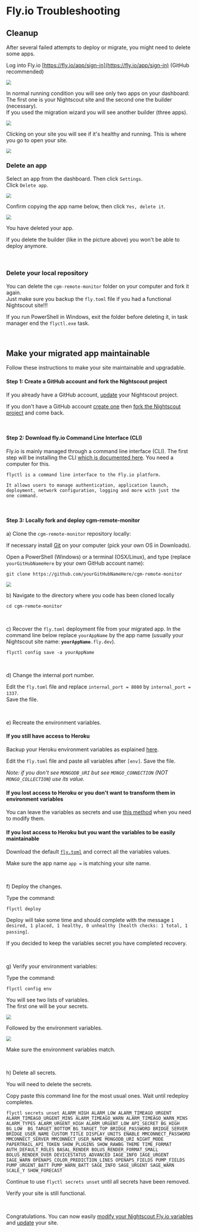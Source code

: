 # Fly.io Troubleshooting

## Cleanup

After several failed attempts to deploy or migrate, you might need to delete some apps.

Log into Fly.io [https://fly.io/app/sign-in](https://fly.io/app/sign-in) (GitHub recommended)

<img src="../../vendors/fly.io/img/FlyIO00.png" style="zoom:80%;" />

In normal running condition you will see only two apps on your dashboard:  
The first one is your Nightscout site and the second one the builder (necessary).  
If you used the migration wizard you will see another builder (three apps).

<img src="../../vendors/fly.io/img/FlyT01.png" style="zoom:80%;" />

</br>

Clicking on your site you will see if it's healthy and running. This is where you go to open your site.

<img src="../../vendors/fly.io/img/FlyT01.png" style="zoom:80%;" />

</br>

### Delete an app

Select an app from the dashboard. Then click `Settings`.  
Click `Delete app`.

<img src="../../vendors/fly.io/img/FlyT03.png" style="zoom:80%;" />

Confirm copying the app name below, then click `Yes, delete it`.

<img src="../../vendors/fly.io/img/FlyT04.png" style="zoom:80%;" />

You have deleted your app.

If you delete the builder (like in the picture above) you won't be able to deploy anymore.

</br>

### Delete your local repository

You can delete the `cgm-remote-monitor` folder on your computer and fork it again.  
Just make sure you backup the `fly.toml` file if you had a functional Nightscout site!!!

If you run PowerShell in Windows, exit the folder before deleting it, in task manager end the `flyctl.exe` task. 

</br>

## Make your migrated app maintainable

Follow these instructions  to make your site maintainable and upgradable.

#### Step 1: Create a GitHub account and fork the Nightscout project

If you already have a GitHub account, [update](../../../nightscout/github/#update-your-nightscout-fork) your Nightscout project.

If you don't have a GitHub account [create one](../../../nightscout/github/#create-a-github-account) then [fork the Nightscout project](../../../nightscout/github/#fork-the-nightscout-project) and come back.

</br>

#### Step 2: Download fly.io Command Line Interface (CLI)

Fly.io is mainly managed through a command line interface (CLI). The first step will be installing the CLI [which is documented here](https://fly.io/docs/flyctl/installing/). You need a computer for this.

```
flyctl is a command line interface to the Fly.io platform.

It allows users to manage authentication, application launch,
deployment, network configuration, logging and more with just the
one command.
```

</br>

#### Step 3: Locally fork and deploy cgm-remote-monitor

a) Clone the `cgm-remote-monitor` repository locally:

If necessary install [Git](https://git-scm.com/downloads) on your computer (pick your own OS in Downloads).

Open a PowerShell (Windows) or a terminal (OSX/Linux), and type (replace `yourGitHubNameHere` by your own GitHub account name):

```
git clone https://github.com/yourGitHubNameHere/cgm-remote-monitor
```

<img src="../../vendors/fly.io/img/FlyIO01.png" style="zoom:80%;" />

</br>

b) Navigate to the directory where you code has been cloned locally

```
cd cgm-remote-monitor
```

</br>

c) Recover the `fly.toml` deployment file from your migrated app. In the command line below replace `yourAppName` by the app name (usually your Nightscout site name: **`yourAppName`**`.fly.dev`).

```
flyctl config save -a yourAppName
```

</br>

d) Change the internal port number.

Edit the `fly.toml` file and replace `internal_port = 8080` by `internal_port = 1337`.  
Save the file.

</br>

e) Recreate the environment variables.

#### If you still have access to Heroku

Backup your Heroku environment variables as explained [here](../heroku/#method-2-export).

Edit the `fly.toml` file and paste all variables after `[env]`. Save the file.

*Note: if you don't see `MONGODB_URI` but see `MONGO_CONNECTION` (NOT `MONGO_COLLECTION`) use its value.*

#### If you lost access to Heroku or you don't want to transform them in environment variables

You can leave the variables as secrets and use [this method](../../vendors/fly.io/new_user/#secrets) when you need to modify them.

#### If you lost access to Heroku but you want the variables to be easily maintainable

Download the default [`fly.toml`](fly.toml) and correct all the variables values.

Make sure the app name `app =`  is matching your site name.

</br>

f) Deploy the changes.

Type the command:

```
flyctl deploy
```

Deploy will take some time and should complete with the message `1 desired, 1 placed, 1 healthy, 0 unhealthy [health checks: 1 total, 1 passing]`.

If you decided to keep the variables secret you have completed recovery.

</br>

g) Verify your environment variables:

Type the command:

```
flyctl config env
```

You will see two lists of variables.  
The first one will be your secrets.

<img src="../../vendors/fly.io/img/FlyT05.png" style="zoom:80%;" />

Followed by the environment variables.

<img src="../../vendors/fly.io/img/FlyT06.png" style="zoom:80%;" />

Make sure the environment variables match.

</br>

h) Delete all secrets.

You will need to delete the secrets.

Copy paste this command line for the most usual ones. Wait until redeploy completes.

```
flyctl secrets unset ALARM_HIGH ALARM_LOW ALARM_TIMEAGO_URGENT ALARM_TIMEAGO_URGENT_MINS ALARM_TIMEAGO_WARN ALARM_TIMEAGO_WARN_MINS ALARM_TYPES ALARM_URGENT_HIGH ALARM_URGENT_LOW API_SECRET BG_HIGH BG_LOW  BG_TARGET_BOTTOM BG_TARGET_TOP BRIDGE_PASSWORD BRIDGE_SERVER BRIDGE_USER_NAME CUSTOM_TITLE DISPLAY_UNITS ENABLE MMCONNECT_PASSWORD MMCONNECT_SERVER MMCONNECT_USER_NAME MONGODB_URI NIGHT_MODE PAPERTRAIL_API_TOKEN SHOW_PLUGINS SHOW_RAWBG THEME TIME_FORMAT AUTH_DEFAULT_ROLES BASAL_RENDER BOLUS_RENDER_FORMAT_SMALL BOLUS_RENDER_OVER DEVICESTATUS_ADVANCED IAGE_INFO IAGE_URGENT IAGE_WARN OPENAPS_COLOR_PREDICTION_LINES OPENAPS_FIELDS PUMP_FIELDS PUMP_URGENT_BATT PUMP_WARN_BATT SAGE_INFO SAGE_URGENT SAGE_WARN SCALE_Y SHOW_FORECAST
```

Continue to use `flyctl secrets unset` until all secrets have been removed.

Verify your site is still functional.

</br>

Congratulations. You can now easily [modify your Nightscout Fly.io variables](../../vendors/fly.io/new_user/#env-variables) and [update](../../update/update) your site.

